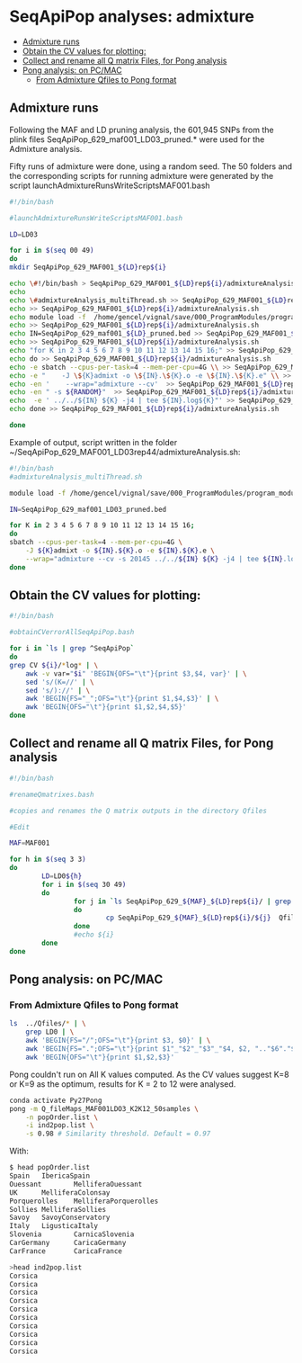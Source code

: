 # SeqApiPop analyses: admixture

<!-- TOC depthFrom:2 depthTo:6 withLinks:1 updateOnSave:1 orderedList:0 -->

- [Admixture runs](#admixture-runs)
- [Obtain the CV values for plotting:](#obtain-the-cv-values-for-plotting)
- [Collect and rename all Q matrix Files, for Pong analysis](#collect-and-rename-all-q-matrix-files-for-pong-analysis)
- [Pong analysis: on PC/MAC](#pong-analysis-on-pcmac)
	- [From Admixture Qfiles to Pong format](#from-admixture-qfiles-to-pong-format)

<!-- /TOC -->


## Admixture runs

Following the MAF and LD pruning analysis, the 601,945 SNPs from the plink files SeqApiPop_629_maf001_LD03_pruned.* were used for the Admixture analysis.

Fifty runs of admixture were done, using a random seed. The 50 folders and the corresponding scripts for running admixture were generated by the script launchAdmixtureRunsWriteScriptsMAF001.bash

```bash
#!/bin/bash

#launchAdmixtureRunsWriteScriptsMAF001.bash

LD=LD03

for i in $(seq 00 49)
do
mkdir SeqApiPop_629_MAF001_${LD}rep${i}

echo \#!/bin/bash > SeqApiPop_629_MAF001_${LD}rep${i}/admixtureAnalysis.sh
echo
echo \#admixtureAnalysis_multiThread.sh >> SeqApiPop_629_MAF001_${LD}rep${i}/admixtureAnalysis.sh
echo >> SeqApiPop_629_MAF001_${LD}rep${i}/admixtureAnalysis.sh
echo module load -f  /home/gencel/vignal/save/000_ProgramModules/program_module  >> SeqApiPop_629_MAF001_${LD}rep${i}/admixtureAnalysis.sh
echo >> SeqApiPop_629_MAF001_${LD}rep${i}/admixtureAnalysis.sh
echo IN=SeqApiPop_629_maf001_${LD}_pruned.bed >> SeqApiPop_629_MAF001_${LD}rep${i}/admixtureAnalysis.sh
echo >> SeqApiPop_629_MAF001_${LD}rep${i}/admixtureAnalysis.sh
echo "for K in 2 3 4 5 6 7 8 9 10 11 12 13 14 15 16;" >> SeqApiPop_629_MAF001_${LD}rep${i}/admixtureAnalysis.sh
echo do >> SeqApiPop_629_MAF001_${LD}rep${i}/admixtureAnalysis.sh
echo -e sbatch --cpus-per-task=4 --mem-per-cpu=4G \\ >> SeqApiPop_629_MAF001_${LD}rep${i}/admixtureAnalysis.sh
echo -e "    -J \${K}admixt -o \${IN}.\${K}.o -e \${IN}.\${K}.e" \\ >> SeqApiPop_629_MAF001_${LD}rep${i}/admixtureAnalysis.sh
echo -en '    --wrap="admixture --cv'  >> SeqApiPop_629_MAF001_${LD}rep${i}/admixtureAnalysis.sh
echo -en " -s ${RANDOM}"  >> SeqApiPop_629_MAF001_${LD}rep${i}/admixtureAnalysis.sh
echo  -e ' ../../${IN} ${K} -j4 | tee ${IN}.log${K}"' >> SeqApiPop_629_MAF001_${LD}rep${i}/admixtureAnalysis.sh
echo done >> SeqApiPop_629_MAF001_${LD}rep${i}/admixtureAnalysis.sh

done
```

Example of output, script written in the folder ~/SeqApiPop_629_MAF001_LD03rep44/admixtureAnalysis.sh:

```bash
#!/bin/bash
#admixtureAnalysis_multiThread.sh

module load -f /home/gencel/vignal/save/000_ProgramModules/program_module

IN=SeqApiPop_629_maf001_LD03_pruned.bed

for K in 2 3 4 5 6 7 8 9 10 11 12 13 14 15 16;
do
sbatch --cpus-per-task=4 --mem-per-cpu=4G \
    -J ${K}admixt -o ${IN}.${K}.o -e ${IN}.${K}.e \
    --wrap="admixture --cv -s 20145 ../../${IN} ${K} -j4 | tee ${IN}.log${K}"
done
```

## Obtain the CV values for plotting:

```bash
#!/bin/bash

#obtainCVerrorAllSeqApiPop.bash

for i in `ls | grep ^SeqApiPop`
do
grep CV ${i}/*log* | \
    awk -v var="$i" 'BEGIN{OFS="\t"}{print $3,$4, var}' | \
    sed 's/(K=//' | \
    sed 's/)://' | \
    awk 'BEGIN{FS="_";OFS="\t"}{print $1,$4,$3}' | \
    awk 'BEGIN{OFS="\t"}{print $1,$2,$4,$5}'
done
```

## Collect and rename all Q matrix Files, for Pong analysis

```bash
#!/bin/bash

#renameQmatrixes.bash

#copies and renames the Q matrix outputs in the directory Qfiles

#Edit

MAF=MAF001

for h in $(seq 3 3)
do
        LD=LD0${h}
        for i in $(seq 30 49)
        do
                for j in `ls SeqApiPop_629_${MAF}_${LD}rep${i}/ | grep Q$`
                do
                        cp SeqApiPop_629_${MAF}_${LD}rep${i}/${j}  Qfiles/${j%.*}.r${i}.Q
                done
                #echo ${i}
        done
done
```

## Pong analysis: on PC/MAC

### From Admixture Qfiles to Pong format

```bash
ls  ../Qfiles/* | \
    grep LD0 | \
    awk 'BEGIN{FS="/";OFS="\t"}{print $3, $0}' | \
    awk 'BEGIN{FS=".";OFS="\t"}{print $1"_"$2"_"$3"_"$4, $2, ".."$6"."$7"."$8"."$9}' | \
    awk 'BEGIN{OFS="\t"}{print $1,$2,$3}'
```

Pong couldn't run on All K values computed. As the CV values suggest K=8 or K=9 as the optimum, results for K = 2 to 12 were analysed.

```bash
conda activate Py27Pong
pong -m Q_fileMaps_MAF001LDO3_K2K12_50samples \
    -n popOrder.list \
    -i ind2pop.list \
    -s 0.98 # Similarity threshold. Default = 0.97
```
 With:

 ```bash
$ head popOrder.list
Spain   IbericaSpain
Ouessant        MelliferaOuessant
UK      MelliferaColonsay
Porquerolles    MelliferaPorquerolles
Sollies MelliferaSollies
Savoy   SavoyConservatory
Italy   LigusticaItaly
Slovenia        CarnicaSlovenia
CarGermany      CaricaGermany
CarFrance       CaricaFrance
```

```bash
>head ind2pop.list
Corsica
Corsica
Corsica
Corsica
Corsica
Corsica
Corsica
Corsica
Corsica
Corsica
```
